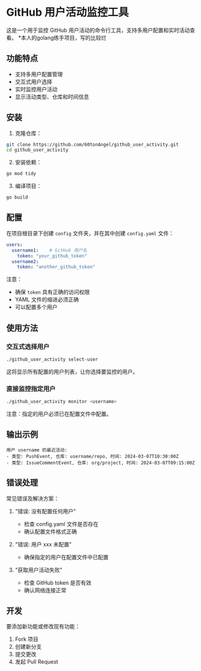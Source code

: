 # GitHub 用户活动监控工具

这是一个用于监控 GitHub 用户活动的命令行工具，支持多用户配置和实时活动查看。
*本人的golang练手项目，写的比较烂

## 功能特点

- 支持多用户配置管理
- 交互式用户选择
- 实时监控用户活动
- 显示活动类型、仓库和时间信息

## 安装

1. 克隆仓库：

```bash
git clone https://github.com/60tonAngel/github_user_activity.git
cd github_user_activity
```

2. 安装依赖：

```bash
go mod tidy
```

3. 编译项目：

```bash
go build
```

## 配置

在项目根目录下创建 `config` 文件夹，并在其中创建 `config.yaml` 文件：

```yaml
users:
  username1:    # GitHub 用户名
    token: "your_github_token"
  username2:
    token: "another_github_token"
```

注意：
- 确保 `token` 具有正确的访问权限
- YAML 文件的缩进必须正确
- 可以配置多个用户

## 使用方法

### 交互式选择用户

```bash
./github_user_activity select-user
```

这将显示所有配置的用户列表，让你选择要监控的用户。

### 直接监控指定用户

```bash
./github_user_activity monitor <username>
```

注意：指定的用户必须已在配置文件中配置。

## 输出示例

```
用户 username 的最近活动:
- 类型: PushEvent, 仓库: username/repo, 时间: 2024-03-07T10:30:00Z
- 类型: IssueCommentEvent, 仓库: org/project, 时间: 2024-03-07T09:15:00Z
```

## 错误处理

常见错误及解决方案：

1. "错误: 没有配置任何用户"
   - 检查 config.yaml 文件是否存在
   - 确认配置文件格式正确

2. "错误: 用户 xxx 未配置"
   - 确保指定的用户在配置文件中已配置

3. "获取用户活动失败"
   - 检查 GitHub token 是否有效
   - 确认网络连接正常

## 开发

要添加新功能或修改现有功能：

1. Fork 项目
2. 创建新分支
3. 提交更改
4. 发起 Pull Request
